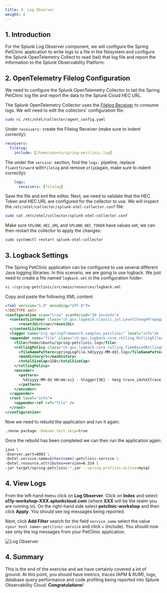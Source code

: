 ```yaml
---
title: 4. Log Observer
weight: 4
---
```


## 1. Introduction

For the Splunk Log Observer component, we will configure the Spring PetClinic application to write logs to a file in the filesystem and configure the Splunk OpenTelemetry Collect to read (tail) that log file and report the information to the Splunk Observability Platform.

## 2. OpenTelemetry Filelog Configuration

We need to configure the Splunk OpenTelemetry Collector to tail the Spring PetClinic log file and report the data to the Splunk Cloud HEC URL.

The Splunk OpenTelemetry Collector uses the [Filelog Receiver](https://github.com/open-telemetry/opentelemetry-collector-contrib/blob/main/receiver/filelogreceiver/README.md) to consume logs. We will need to edit the collectors' configuration file:

``` bash
sudo vi /etc/otel/collector/agent_config.yaml
```

Under `receivers:` create the Filelog Receiver (make sure to indent correctly):

``` yaml {hl_lines="2-3"}
receivers:
  filelog:
    include: [/home/ubuntu/spring-petclinic.log]
```

The under the `service:` section, find the `logs:` pipeline, replace `fluentforward` with`filelog` and remove `otlp`(again, make sure to indent correctly):

``` yaml {hl_lines="2-7"}
    logs:
      receivers: [filelog]
```

Save the file and exit the editor. Next, we need to validate that the HEC Token and HEC URL are configured for the collector to use. We will inspect the `/etc/otel/collector/splunk-otel-collector.conf` file:

```bash
sudo cat /etc/otel/collector/splunk-otel-collector.conf
```

Make sure `SPLUNK_HEC_URL` and `SPLUNK_HEC_TOKEN` have values set, we can then restart the collector to apply the changes:

``` bash
sudo systemctl restart splunk-otel-collector
```

## 3. Logback Settings

The Spring PetClinic application can be configured to use several different Java logging libraries. In this scenario, we are going to use logback. We just need to create a file named `logback.xml` in the configuration folder:

```bash
vi ~/spring-petclinic/src/main/resources/logback.xml
```

Copy and paste the following XML content:

```xml
<?xml version="1.0" encoding="UTF-8"?>
<!DOCTYPE xml>
<configuration scan="true" scanPeriod="30 seconds">
  <contextListener class="ch.qos.logback.classic.jul.LevelChangePropagator">
      <resetJUL>true</resetJUL>
  </contextListener>
  <logger name="org.springframework.samples.petclinic" level="info"/>
  <appender name="file" class="ch.qos.logback.core.rolling.RollingFileAppender">
    <file>/home/ubuntu/spring-petclinic.log</file>
    <rollingPolicy class="ch.qos.logback.core.rolling.TimeBasedRollingPolicy">
      <fileNamePattern>springLogFile.%d{yyyy-MM-dd}.log</fileNamePattern>
      <maxHistory>5</maxHistory>
      <totalSizeCap>1GB</totalSizeCap>
    </rollingPolicy>
    <encoder>
      <pattern>
        %d{yyyy-MM-dd HH:mm:ss} - %logger{36} - %msg trace_id=%X{trace_id} span_id=%X{span_id} trace_flags=%X{trace_flags} %n service.name=%property{otel.resource.service.name}, deployment.environment=%property{otel.resource.deployment.environment}: %m%n
      </pattern>
    </encoder>
  </appender>
  <root level="info">
    <appender-ref ref="file" />
  </root>
</configuration>
```

Now we need to rebuild the application and run it again:

```bash
./mvnw package -Dmaven.test.skip=true
```

Once the rebuild has been completed we can then run the application again:

```bash
java \
-Dserver.port=8083 \
-Dotel.service.name=$(hostname)-petclinic-service \
-Dotel.resource.attributes=version=0.314 \
-jar target/spring-petclinic-*.jar --spring.profiles.active=mysql
```

## 4. View Logs

From the left-hand menu click on **Log Observer**. Click on **Index** and select **o11y-workshop-XXX.splunkcloud.com** (where **XXX** will be the realm you are running in). On the right-hand side select **petclinic-workshop** and then click **Apply**. You should see log messages being reported.

Next, click **Add Filter** search for the field `service_name` select the value `<your host name>-petclinic-service` and click `=` (include). You should now see only the log messages from your PetClinic application.

![Log Observer](../images/log-observer.png)

## 4. Summary

This is the end of the exercise and we have certainly covered a lot of ground. At this point, you should have metrics, traces (APM & RUM), logs, database query performance and code profiling being reported into Splunk Observability Cloud. **Congratulations**!
